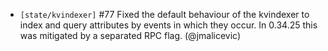 - `[state/kvindexer]` \#77 Fixed the default behaviour of the kvindexer to index and query attributes by events in which they occur. In 0.34.25 this was mitigated by a separated RPC flag.  (@jmalicevic)